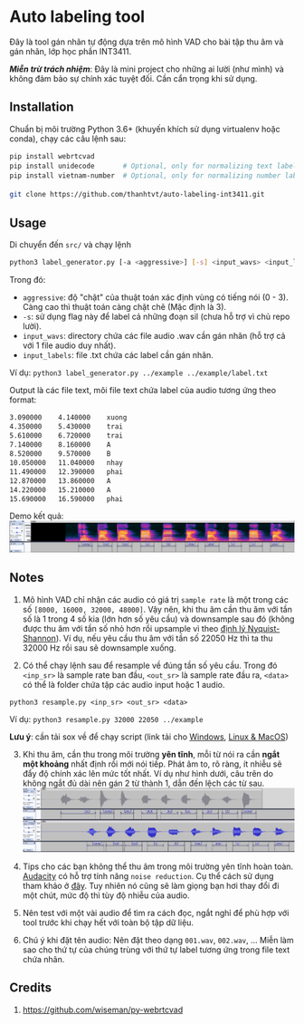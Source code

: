 # Auto labeling tool  
Đây là tool gán nhãn tự động dựa trên mô hình VAD cho bài tập thu âm và gán nhãn, lớp học phần INT3411.  

***Miễn trừ trách nhiệm***: Đây là mini project cho những ai lười (như mình) và không đảm bảo sự chính xác tuyệt đối. Cần cẩn trọng khi sử dụng.  

## Installation  
Chuẩn bị môi trường Python 3.6+ (khuyến khích sử dụng virtualenv hoặc conda), chạy các câu lệnh sau:
```bash
pip install webrtcvad
pip install unidecode       # Optional, only for normalizing text label
pip install vietnam-number  # Optional, only for normalizing number label

git clone https://github.com/thanhtvt/auto-labeling-int3411.git
```  
  
## Usage  
Di chuyển đến `src/` và chạy lệnh  
```bash
python3 label_generator.py [-a <aggressive>] [-s] <input_wavs> <input_labels>  
```
Trong đó:
- `aggressive`: độ "chặt" của thuật toán xác định vùng có tiếng nói (0 - 3). Càng cao thì thuật toán càng chặt chẽ (Mặc định là 3).  
- `-s`: sử dụng flag này để label cả những đoạn sil (chưa hỗ trợ vì chủ repo lười).  
- `input_wavs`: directory chứa các file audio .wav cần gán nhãn (hỗ trợ cả với 1 file audio duy nhất).  
- `input_labels`: file .txt chứa các label cần gán nhãn.  
  
Ví dụ: `python3 label_generator.py ../example ../example/label.txt`  
  
Output là các file text, môi file text chứa label của audio tương ứng theo format:
```
3.090000	4.140000	xuong
4.350000	5.430000	trai
5.610000	6.720000	trai
7.140000	8.160000	A
8.520000	9.570000	B
10.050000	11.040000	nhay
11.490000	12.390000	phai
12.870000	13.860000	A
14.220000	15.210000	A
15.690000	16.590000	phai
```  
  
Demo kết quả:  
![demo](statics/demo.png)

## Notes  
1. Mô hình VAD chỉ nhận các audio có giá trị `sample rate` là một trong các số `[8000, 16000, 32000, 48000]`. Vậy nên, khi thu âm cần thu âm với tần số là 1 trong 4 số kia (lớn hơn số yêu cầu) và downsample sau đó (không được thu âm với tần số nhỏ hơn rồi upsample vì theo [định lý Nyquist-Shannon](https://en.wikipedia.org/wiki/Nyquist%E2%80%93Shannon_sampling_theorem)). Ví dụ, nếu yêu cầu thu âm với tần số 22050 Hz thì ta thu 32000 Hz rồi sau sẽ downsample xuống.  

2. Có thể chạy lệnh sau để resample về đúng tần số yêu cầu. Trong đó `<inp_sr>` là sample rate ban đầu, `<out_sr>` là sample rate đầu ra, `<data>` có thể là folder chứa tập các audio input hoặc 1 audio.  
```
python3 resample.py <inp_sr> <out_sr> <data> 
```  
Ví dụ: `python3 resample.py 32000 22050 ../example`  

**Lưu ý**: cần tải sox về để chạy script (link tải cho [Windows](https://sourceforge.net/projects/sox/), [Linux & MacOS](https://arielvb.readthedocs.io/en/latest/docs/commandline/sox.html))  

  
3. Khi thu âm, cần thu trong môi trường **yên tĩnh**, mỗi từ nói ra cần **ngắt một khoảng** nhất định rồi mới nói tiếp. Phát âm to, rõ ràng, ít nhiễu sẽ đẩy độ chính xác lên mức tốt nhất. Ví dụ như hình dưới, câu trên do không ngắt đủ dài nên gán 2 từ thành 1, dẫn đến lệch các từ sau.  
![img](statics/record-tagger.png)  
  
3. Tips cho các bạn không thể thu âm trong môi trường yên tĩnh hoàn toàn. [Audacity](https://www.audacityteam.org/) có hỗ trợ tính năng `noise reduction`. Cụ thể cách sử dụng tham khảo ở [đây](https://manual.audacityteam.org/man/noise_reduction.html). Tuy nhiên nó cũng sẽ làm giọng bạn hơi thay đổi đi một chút, mức độ thì tùy độ nhiễu của audio.  
  
4. Nên test với một vài audio để tìm ra cách đọc, ngắt nghỉ để phù hợp với tool trước khi chạy hết với toàn bộ tập dữ liệu.  
  
5. Chú ý khi đặt tên audio: Nên đặt theo dạng `001.wav`, `002.wav`, ... Miễn làm sao cho thứ tự của chúng trùng với thứ tự label tương ứng trong file text chứa nhãn.
    
## Credits
1. https://github.com/wiseman/py-webrtcvad
